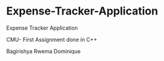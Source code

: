 # Expense-Tracker-Application
Expense Tracker Application

CMU- First Assignment done in C++

Bagirishya Rwema Dominique
